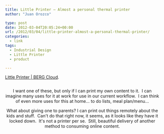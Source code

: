 ```yaml
---
title: Little Printer – Almost a personal thermal printer
author: "Juan Orozco" 

type: post
date: 2012-03-04T20:05:24+00:00
url: /2012/03/04/little-printer-almost-a-personal-thermal-printer/
categories:
  - link
tags:
  - Industrial Design
  - Little Printer
  - product

---
```

[Little Printer | BERG Cloud][1].

<p style="text-align:center;">
  <a href="http://bergcloud.com/littleprinter/"><img src='http://juanthedesigner.files.wordpress.com/2012/03/todo.jpe' alt='' /></a>
</p>

<p style="text-align:center;">
  I want one of these, but only if I can print my own content to it.  I can imagine many uses for it at work for use in our current workflow.  I can think of even more uses for this at home... to do lists, meal plan/menu...
</p>

<p style="text-align:center;">
  What about giving one to parents? I can print out things remotely about the kids and stuff.  Can't do that right now, it seems, as it looks like they have it locked down.  It's not a printer per se.  Still, beautiful delivery of another method to consuming online content.
</p>

 [1]: http://bergcloud.com/littleprinter/